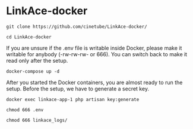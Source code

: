 # LinkAce-docker

```
git clone https://github.com/cinetube/LinkAce-docker/
```

```
cd LinkAce-docker
```

If you are unsure if the .env file is writable inside Docker, please make it writable for anybody (-rw-rw-rw- or 666). You can switch back to make it read only after the setup.

```
docker-compose up -d
```

After you started the Docker containers, you are almost ready to run the setup. Before the setup, we have to generate a secret key.

```
docker exec linkace-app-1 php artisan key:generate
```

```
chmod 666 .env
```

```
chmod 666 linkace_logs/
```
